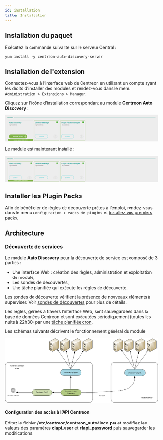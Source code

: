 ```yaml
---
id: installation
title: Installation
---
```


## Installation du paquet

Exécutez la commande suivante sur le serveur Central :

``` shell
yum install -y centreon-auto-discovery-server
```

## Installation de l'extension

Connectez-vous à l’interface web de Centreon en utilisant un compte ayant les
droits d’installer des modules et rendez-vous dans le menu `Administration >
Extensions > Manager`.

Cliquez sur l’icône d’installation correspondant au module **Centreon Auto
Discovery** :

![image](../../assets/monitoring/discovery/install-before.png)

Le module est maintenant installé :

![image](../../assets/monitoring/discovery/install-after.png)

## Installer les Plugin Packs

Afin de bénéficier de règles de découverte prêtes à l’emploi, rendez-vous dans
le menu `Configuration > Packs de plugins` et [installez vos premiers
packs](../pluginpacks.html#installation-du-pack).

## Architecture

### Découverte de services

Le module **Auto Discovery** pour la découverte de service est composé
de 3 parties :

  - Une interface Web : création des règles, administration et exploitation du
    module,
  - Les sondes de découvertes,
  - Une tâche planifiée qui exécute les règles de découverte.

Les sondes de découverte vérifient la présence de nouveaux éléments à
superviser. Voir [sondes de
découvertes](services-discovery.html#sondes-de-découverte) pour
plus de détails.

Les règles, gérées à travers l’interface Web, sont sauvegardées dans la base de
données Centreon et sont exécutées périodiquement (toutes les nuits à 22h30) par
une [tâche planifiée cron](administration.html#tâche-programmée).

Les schémas suivants décrivent le fonctionnement général du module :

![image](../../assets/monitoring/discovery/services-discovery-schema.png)

#### Configuration des accès à l’API Centreon

Editez le fichier **/etc/centreon/centreon\_autodisco.pm** et modifiez les
valeurs des paramères **clapi\_user** et **clapi\_password** puis sauvegarder
les modifications.
